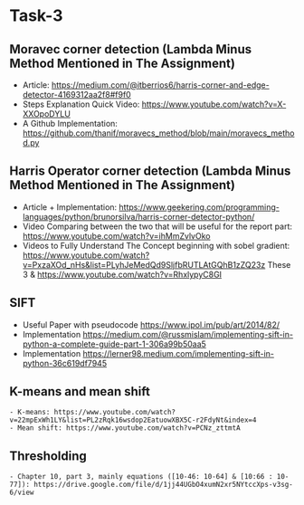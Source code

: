 # Task-3

## Moravec corner detection (Lambda Minus Method Mentioned in The Assignment)

- Article: https://medium.com/@itberrios6/harris-corner-and-edge-detector-4169312aa2f8#f9f0
- Steps Explanation Quick Video: https://www.youtube.com/watch?v=X-XXOpoDYLU
- A Github Implementation: https://github.com/thanif/moravecs_method/blob/main/moravecs_method.py

## Harris Operator corner detection (Lambda Minus Method Mentioned in The Assignment)

- Article + Implementation: https://www.geekering.com/programming-languages/python/brunorsilva/harris-corner-detector-python/
- Video Comparing between the two that will be useful for the report part: https://www.youtube.com/watch?v=ihMmZvlvOko
- Videos to Fully Understand The Concept beginning with sobel gradient: https://www.youtube.com/watch?v=PxzaXOd_nHs&list=PLyhJeMedQd9SljfbRUTLAtGQhB1zZQ23z These 3 & https://www.youtube.com/watch?v=RhxlypyC8GI

## SIFT
- Useful Paper with pseudocode https://www.ipol.im/pub/art/2014/82/
- Implementation https://medium.com/@russmislam/implementing-sift-in-python-a-complete-guide-part-1-306a99b50aa5
- Implementation https://lerner98.medium.com/implementing-sift-in-python-36c619df7945

## K-means and mean shift
    - K-means: https://www.youtube.com/watch?v=22mpExWh1LY&list=PL2zRqk16wsdop2EatuowXBX5C-r2FdyNt&index=4
    - Mean shift: https://www.youtube.com/watch?v=PCNz_zttmtA

## Thresholding
    - Chapter 10, part 3, mainly equations ([10-46: 10-64] & [10:66 : 10-77]): https://drive.google.com/file/d/1jj44UGbO4xumN2xr5NYtccXps-v3sg-6/view

